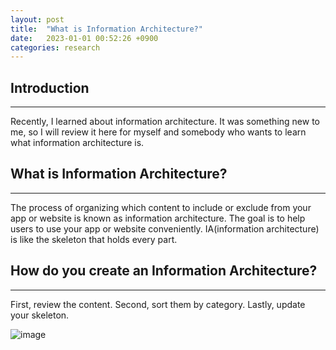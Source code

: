 ```yaml
---
layout: post
title:  "What is Information Architecture?"
date:   2023-01-01 00:52:26 +0900
categories: research
---
```


## Introduction

---

Recently, I learned about information architecture. It was something new to me, so I will review it here for myself and somebody who wants to learn what information architecture is.

## What is Information Architecture?

---

The process of organizing which content to include or exclude from your app or website is known as information architecture. The goal is to help users to use your app or website conveniently. IA(information architecture) is like the skeleton that holds every part.

## How do you create an Information Architecture?

---

First, review the content.
Second, sort them by category.
Lastly, update your skeleton.

![image](https://res.cloudinary.com/dbiskyvob/image/upload/v1672589667/kakao_figma_wax6nv.jpg)